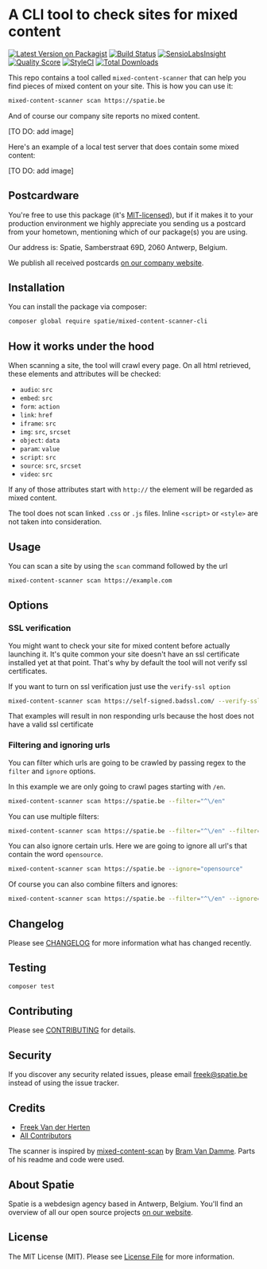 # A CLI tool to check sites for mixed content

[![Latest Version on Packagist](https://img.shields.io/packagist/v/spatie/mixed-content-scanner-cli.svg?style=flat-square)](https://packagist.org/packages/spatie/mixed-content-scanner-cli)
[![Build Status](https://img.shields.io/travis/spatie/mixed-content-scanner-cli/master.svg?style=flat-square)](https://travis-ci.org/spatie/mixed-content-scanner-cli)
[![SensioLabsInsight](https://img.shields.io/sensiolabs/i/34497608-e63b-4814-93ac-f7af4d7a8ffa.svg?style=flat-square)](https://insight.sensiolabs.com/projects/34497608-e63b-4814-93ac-f7af4d7a8ffa)
[![Quality Score](https://img.shields.io/scrutinizer/g/spatie/mixed-content-scanner-cli.svg?style=flat-square)](https://scrutinizer-ci.com/g/spatie/mixed-content-scanner-cli)
[![StyleCI](https://styleci.io/repos/98778969/shield?branch=master)](https://styleci.io/repos/98778969)
[![Total Downloads](https://img.shields.io/packagist/dt/spatie/mixed-content-scanner-cli.svg?style=flat-square)](https://packagist.org/packages/spatie/mixed-content-scanner-cli)

This repo contains a tool called `mixed-content-scanner` that can help you find pieces of mixed content on your site. This is how you can use it:

```bash
mixed-content-scanner scan https://spatie.be
```

And of course our company site reports no mixed content.

[TO DO: add image]

Here's an example of a local test server that does contain some mixed content:

[TO DO: add image]

## Postcardware

You're free to use this package (it's [MIT-licensed](LICENSE.md)), but if it makes it to your production environment we highly appreciate you sending us a postcard from your hometown, mentioning which of our package(s) you are using.

Our address is: Spatie, Samberstraat 69D, 2060 Antwerp, Belgium.

We publish all received postcards [on our company website](https://spatie.be/en/opensource/postcards).

## Installation


You can install the package via composer:

```bash
composer global require spatie/mixed-content-scanner-cli
```

## How it works under the hood

When scanning a site, the tool will crawl every page. On all html retrieved, these elements and attributes will be checked:

- `audio`: `src`
- `embed`: `src`
- `form`: `action`
- `link`: `href`
- `iframe`: `src`
- `img`: `src`, `srcset`
- `object`: `data`
- `param`: `value`
- `script`: `src`
- `source`: `src`, `srcset`
- `video`: `src`

If any of those attributes start with `http://` the element will be regarded as mixed content.

The tool does not scan linked `.css` or `.js` files. Inline `<script>` or `<style>` are not taken into consideration.

## Usage

You can scan a site by using the `scan` command followed by the url

```bash
mixed-content-scanner scan https://example.com
```

## Options

### SSL verification

You might want to check your site for mixed content before actually launching it.  It's quite common your site doesn't have an ssl certificate installed yet at that point. That's why by default the tool will not verify ssl certificates.

If you want to turn on ssl verification just use the `verify-ssl option`

```bash
mixed-content-scanner scan https://self-signed.badssl.com/ --verify-ssl
```

That examples will result in non responding urls because the host does not have a valid ssl certificate

### Filtering and ignoring urls

You can filter which urls are going to be crawled by passing regex to the `filter` and `ignore` options. 

In this example we are only going to crawl pages starting with `/en`.

```bash
mixed-content-scanner scan https://spatie.be --filter="^\/en"
```

You can use multiple filters:

```bash
mixed-content-scanner scan https://spatie.be --filter="^\/en" --filter="^\/nl"
```

You can also ignore certain urls. Here we are going to ignore all url's that contain the word `opensource`.

```bash
mixed-content-scanner scan https://spatie.be --ignore="opensource"
```

Of course you can also combine filters and ignores:

```bash
mixed-content-scanner scan https://spatie.be --filter="^\/en" --ignore="opensource"
```

## Changelog

Please see [CHANGELOG](CHANGELOG.md) for more information what has changed recently.

## Testing

``` bash
composer test
```

## Contributing

Please see [CONTRIBUTING](CONTRIBUTING.md) for details.

## Security

If you discover any security related issues, please email freek@spatie.be instead of using the issue tracker.

## Credits

- [Freek Van der Herten](https://github.com/freekmurze)
- [All Contributors](../../contributors)

The scanner is inspired by [mixed-content-scan](https://github.com/bramus/mixed-content-scan) by [Bram Van Damme](https://github.com/bramus). Parts of his readme and code were used.

## About Spatie

Spatie is a webdesign agency based in Antwerp, Belgium. You'll find an overview of all our open source projects [on our website](https://spatie.be/opensource).

## License

The MIT License (MIT). Please see [License File](LICENSE.md) for more information.
